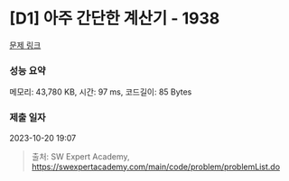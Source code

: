 # [D1] 아주 간단한 계산기 - 1938 

[문제 링크](https://swexpertacademy.com/main/code/problem/problemDetail.do?contestProbId=AV5PjsYKAMIDFAUq) 

### 성능 요약

메모리: 43,780 KB, 시간: 97 ms, 코드길이: 85 Bytes

### 제출 일자

2023-10-20 19:07



> 출처: SW Expert Academy, https://swexpertacademy.com/main/code/problem/problemList.do